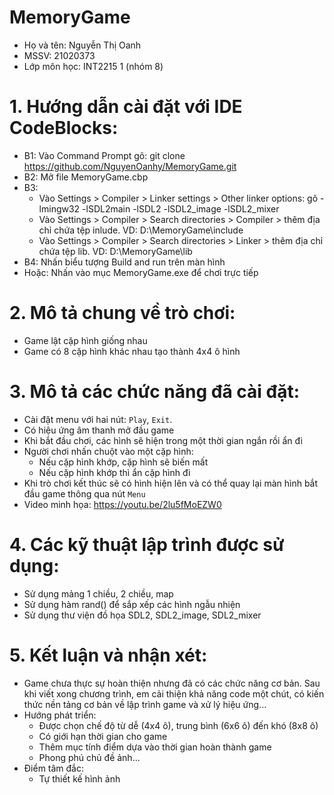 # MemoryGame
  + Họ và tên: Nguyễn Thị Oanh
  + MSSV: 21020373
  + Lớp môn học: INT2215 1 (nhóm 8)

# 1. Hướng dẫn cài đặt với IDE CodeBlocks: 
   + B1: Vào Command Prompt gõ: git clone https://github.com/NguyenOanhy/MemoryGame.git
   + B2: Mở file MemoryGame.cbp
   + B3: 
      - Vào Settings > Compiler > Linker settings > Other linker options: gõ -lmingw32 -lSDL2main -lSDL2 -lSDL2_image -lSDL2_mixer
      - Vào Settings > Compiler > Search directories > Compiler > thêm địa chỉ chứa tệp inlude. VD: D:\MemoryGame\include
      - Vào Settings > Compiler > Search directories > Linker > thêm địa chỉ chứa tệp lib. VD: D:\MemoryGame\lib
   + B4: Nhấn biểu tượng Build and run trên màn hình
   + Hoặc: Nhấn vào mục MemoryGame.exe để chơi trực tiếp

# 2. Mô tả chung về trò chơi:
   + Game lật cặp hình giống nhau
   + Game có 8 cặp hình khác nhau tạo thành 4x4 ô hình

# 3. Mô tả các chức năng đã cài đặt:
   + Cài đặt menu với hai nút: `Play`, `Exit`.
   + Có hiệu ứng âm thanh mở đầu game
   + Khi bắt đầu chơi, các hình sẽ hiện trong một thời gian ngắn rồi ẩn đi
   + Người chơi nhấn chuột vào một cặp hình:
      - Nếu cặp hình khớp, cặp hình sẽ biến mất
      - Nếu cặp hình khớp thì ẩn cặp hình đi
   + Khi trò chơi kết thúc sẽ có hình hiện lên và có thể quay lại màn hình bắt đầu game thông qua nút `Menu`
   + Video minh họa: https://youtu.be/2lu5fMoEZW0

# 4. Các kỹ thuật lập trình được sử dụng:
   + Sử dụng mảng 1 chiều, 2 chiều, map
   + Sử dụng hàm rand() để sắp xếp các hình ngẫu nhiện
   + Sử dụng thư viện đồ họa SDL2, SDL2_image, SDL2_mixer

# 5. Kết luận và nhận xét: 
   + Game chưa thực sự hoàn thiện nhưng đã có các chức năng cơ bản. Sau khi viết xong chương trình, em cải thiện khả năng code một chút, có kiến thức nền tảng cơ bản về lập trình game và xử lý hiệu ứng...
   + Hướng phát triển:
      - Được chọn chế độ từ dễ (4x4 ô), trung bình (6x6 ô) đến khó (8x8 ô)
      - Có giới hạn thời gian cho game
      - Thêm mục tính điểm dựa vào thời gian hoàn thành game
      - Phong phú chủ đề ảnh...
   + Điểm tâm đắc:
      - Tự thiết kế hình ảnh
